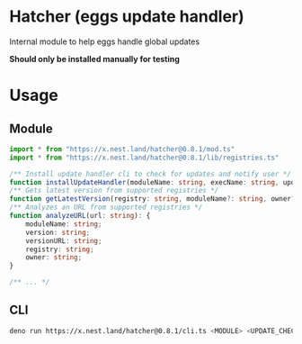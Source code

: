 # Hatcher (eggs update handler)

Internal module to help eggs handle global updates

**Should only be installed manually for testing**

# Usage

## Module

```ts
import * from "https://x.nest.land/hatcher@0.8.1/mod.ts"
import * from "https://x.nest.land/hatcher@0.8.1/lib/registries.ts"

/** Install update handler cli to check for updates and notify user */
function installUpdateHandler(moduleName: string, execName: string, updateCheckInterval?: number): Promise<void>
/** Gets latest version from supported registries */
function getLatestVersion(registry: string, moduleName?: string, owner?: string): Promise<string>
/** Analyzes an URL from supported registries */
function analyzeURL(url: string): {
    moduleName: string;
    version: string;
    versionURL: string;
    registry: string;
    owner: string;
}

/** ... */
```

## CLI

```bash
deno run https://x.nest.land/hatcher@0.8.1/cli.ts <MODULE> <UPDATE_CHECK_INTERVAL> [ARGS...]
```
